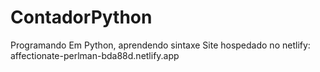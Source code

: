 # ContadorPython
Programando Em Python, aprendendo sintaxe
Site hospedado no netlify:
affectionate-perlman-bda88d.netlify.app